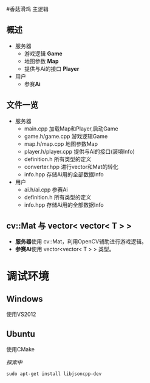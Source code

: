 #香菇滑鸡 主逻辑

## 概述

- 服务器
    - 游戏逻辑 **Game**
    - 地图参数 **Map**
    - 提供与Ai的接口 **Player**
- 用户
    - 参赛**Ai**

## 文件一览

- 服务器    
    - main.cpp 加载Map和Player,启动Game
    - game.h/game.cpp 游戏逻辑Game
    - map.h/map.cpp 地图参数Map
    - player.h/player.cpp 提供与Ai的接口(装填Info)
    - definition.h 所有类型的定义
    - converter.hpp 进行vector和Mat的转化
    - info.hpp 存储Ai用的全部数据Info
- 用户
    - ai.h/ai.cpp 参赛Ai
    - definition.h 所有类型的定义
    - info.hpp 存储Ai用的全部数据Info

## cv::Mat 与 vector< vector< T > >

- **服务器**使用 cv::Mat，利用OpenCV辅助进行游戏逻辑。
- **参赛Ai**使用 vector<vector< T > > 类型。 

# 调试环境

## Windows

使用VS2012

## Ubuntu

使用CMake

*探索中*

` sudo apt-get install libjsoncpp-dev  `


